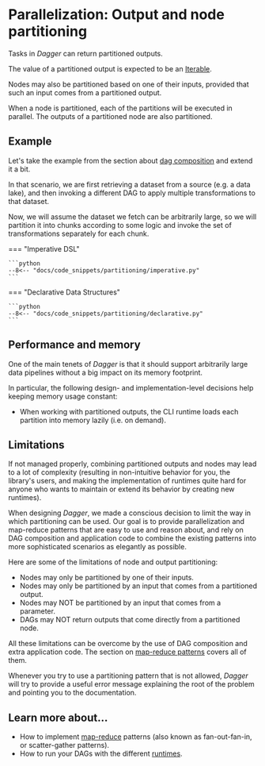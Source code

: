 # Parallelization: Output and node partitioning

Tasks in _Dagger_ can return partitioned outputs.

The value of a partitioned output is expected to be an [Iterable](https://docs.python.org/3/library/collections.abc.html#collections.abc.Iterable).

Nodes may also be partitioned based on one of their inputs, provided that such an input comes from a partitioned output.

When a node is partitioned, each of the partitions will be executed in parallel. The outputs of a partitioned node are also partitioned.


## Example

Let's take the example from the section about [dag composition](dag-composition.md) and extend it a bit.

In that scenario, we are first retrieving a dataset from a source (e.g. a data lake), and then invoking a different DAG to apply multiple transformations to that dataset.

Now, we will assume the dataset we fetch can be arbitrarily large, so we will partition it into chunks according to some logic and invoke the set of transformations separately for each chunk.


=== "Imperative DSL"

    ```python
    --8<-- "docs/code_snippets/partitioning/imperative.py"
    ```

=== "Declarative Data Structures"

    ```python
    --8<-- "docs/code_snippets/partitioning/declarative.py"
    ```


## Performance and memory

One of the main tenets of _Dagger_ is that it should support arbitrarily large data pipelines without a big impact on its memory footprint.

In particular, the following design- and implementation-level decisions help keeping memory usage constant:

<!-- - Serializers work with buffered I/O types, allowing you to serialize and deserialize values backed by a local or remote file system. -->
- When working with partitioned outputs, the CLI runtime loads each partition into memory lazily (i.e. on demand).

<!-- This means you should be able to use native Python types such as [Dask's DataFrames](https://docs.dask.org/en/latest/dataframe.html) to process large datasets and pass them between nodes without requiring the machine's memory to scale linearly. -->


## Limitations

If not managed properly, combining partitioned outputs and nodes may lead to a lot of complexity (resulting in non-intuitive behavior for you, the library's users, and making the implementation of runtimes quite hard for anyone who wants to maintain or extend its behavior by creating new runtimes).

When designing _Dagger_, we made a conscious decision to limit the way in which partitioning can be used. Our goal is to provide parallelization and map-reduce patterns that are easy to use and reason about, and rely on DAG composition and application code to combine the existing patterns into more sophisticated scenarios as elegantly as possible.

Here are some of the limitations of node and output partitioning:

* Nodes may only be partitioned by one of their inputs.
* Nodes may only be partitioned by an input that comes from a partitioned output.
* Nodes may NOT be partitioned by an input that comes from a parameter.
* DAGs may NOT return outputs that come directly from a partitioned node.

All these limitations can be overcome by the use of DAG composition and extra application code. The section on [map-reduce patterns](map-reduce.md) covers all of them.

Whenever you try to use a partitioning pattern that is not allowed, _Dagger_ will try to provide a useful error message explaining the root of the problem and pointing you to the documentation.


## Learn more about...

- How to implement [map-reduce](map-reduce.md) patterns (also known as fan-out-fan-in, or scatter-gather patterns).
- How to run your DAGs with the different [runtimes](runtimes/alternatives.md).
